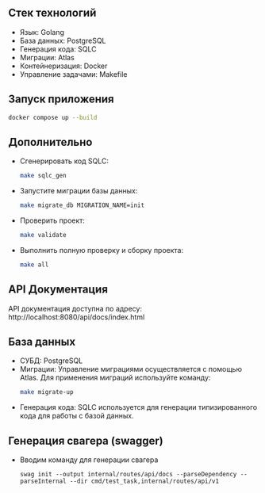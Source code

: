 ## Стек технологий
- Язык: Golang
- База данных: PostgreSQL
- Генерация кода: SQLC
- Миграции: Atlas
- Контейнеризация: Docker
- Управление задачами: Makefile

## Запуск приложения
  ```bash
  docker compose up --build
  ```


## Дополнительно
- Сгенерировать код SQLC:
  ```bash
  make sqlc_gen
  ```
- Запустите миграции базы данных:
  ```bash
  make migrate_db MIGRATION_NAME=init
  ```
- Проверить проект:
  ```bash
  make validate
  ```
- Выполнить полную проверку и сборку проекта:
  ```bash
  make all
  ```

## API Документация
API документация доступна по адресу: http://localhost:8080/api/docs/index.html

## База данных
- СУБД: PostgreSQL
- Миграции: Управление миграциями осуществляется с помощью Atlas. Для применения миграций используйте команду:
  ```bash
  make migrate-up
  ```
- Генерация кода: SQLC используется для генерации типизированного кода для работы с базой данных.


## Генерация свагера (swagger)
- Вводим команду для генерации свагера
    ```
    swag init --output internal/routes/api/docs --parseDependency --parseInternal --dir cmd/test_task,internal/routes/api/v1
  ```
